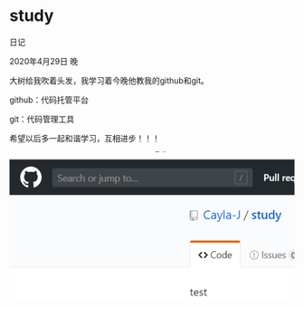 # study
日记

2020年4月29日 晚

大树给我吹着头发，我学习着今晚他教我的github和git。

github：代码托管平台

git：代码管理工具

希望以后多一起和谐学习，互相进步！！！

![](bigtree/捕获.PNG)